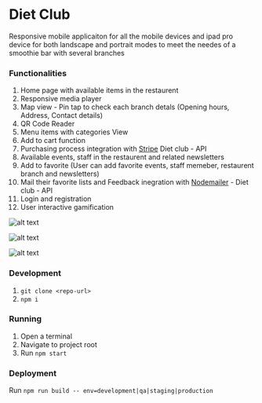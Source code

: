# Diet Club

Responsive mobile applicaiton for all the mobile devices and ipad pro device for both landscape and portrait modes to meet the needes of a smoothie bar with several branches

### Functionalities

1. Home page with available items in the restaurent
2. Responsive media player 
3. Map view - Pin tap to check each branch detals (Opening hours, Address, Contact details)
4. QR Code Reader
5. Menu items with categories View
6. Add to cart function
7. Purchasing process integration with [Stripe](https://stripe.com/) Diet club - API
8. Available events, staff in the restaurent and related newsletters 
8. Add to favorite (User can add favorite events, staff memeber, restaurent branch and newsletters)
9. Mail their favorite lists and Feedback inegration with [Nodemailer](https://nodemailer.com/about/) - Diet club - API
10. Login and registration 
11. User interactive gamification  

![alt text](https://user-images.githubusercontent.com/20472144/40551836-a5a49476-605b-11e8-8262-7475c66b6cfe.png)

![alt text](https://user-images.githubusercontent.com/20472144/40551857-b37126dc-605b-11e8-9211-98dbe96aac9e.png)

![alt text](https://user-images.githubusercontent.com/20472144/40551883-c051884c-605b-11e8-8f7e-ca93cfbee492.png)


### Development
1. `git clone <repo-url>`
2. `npm i`

### Running
1. Open a terminal
2. Navigate to project root
3. Run `npm start`

### Deployment
Run `npm run build -- env=development|qa|staging|production`
